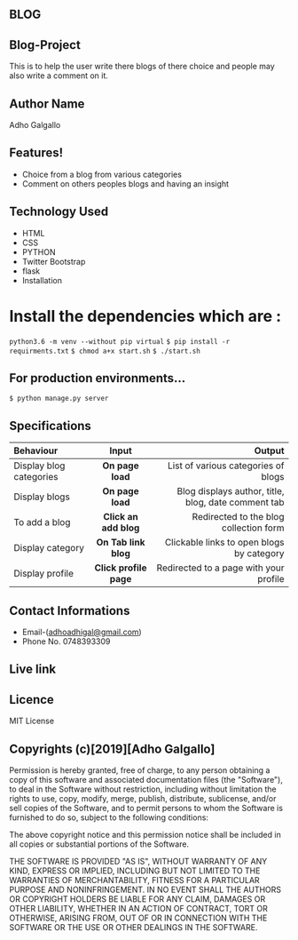 ## BLOG

## Blog-Project
This is to help the user write there blogs of there choice and people may also write a comment on it.

## Author Name
Adho Galgallo

## Features!
* Choice from a blog from various categories
* Comment on others peoples blogs and having an insight

## Technology Used

* HTML
* CSS
* PYTHON
* Twitter Bootstrap
* flask
* Installation

# Install the dependencies which are :

`python3.6 -m venv --without pip virtual`
`$ pip install -r requirments.txt`
`$ chmod a+x start.sh`
`$ ./start.sh`

## For production environments...
`$ python manage.py server`

## Specifications
| Behaviour | Input | Output |
| :---------------- | :---------------: | ------------------: |
| Display blog categories | **On page load** | List of various categories of blogs|
| Display blogs | **On page load** | Blog displays author, title, blog, date comment tab |
| To add a blog  | **Click an add blog** | Redirected to the blog collection form|
| Display category | **On Tab link blog** | Clickable links to open blogs by category |
| Display profile | **Click profile page** | Redirected to a page with your profile |


## Contact Informations
* Email-(adhoadhigal@gmail.com)
* Phone No. 0748393309

## Live link


## Licence

MIT License

## Copyrights (c)[2019][Adho Galgallo]

Permission is hereby granted, free of charge, to any person obtaining a copy of this software and associated documentation files (the "Software"), to deal in the Software without restriction, including without limitation the rights to use, copy, modify, merge, publish, distribute, sublicense, and/or sell copies of the Software, and to permit persons to whom the Software is furnished to do so, subject to the following conditions:

The above copyright notice and this permission notice shall be included in all copies or substantial portions of the Software.

THE SOFTWARE IS PROVIDED "AS IS", WITHOUT WARRANTY OF ANY KIND, EXPRESS OR IMPLIED, INCLUDING BUT NOT LIMITED TO THE WARRANTIES OF MERCHANTABILITY, FITNESS FOR A PARTICULAR PURPOSE AND NONINFRINGEMENT. IN NO EVENT SHALL THE AUTHORS OR COPYRIGHT HOLDERS BE LIABLE FOR ANY CLAIM, DAMAGES OR OTHER LIABILITY, WHETHER IN AN ACTION OF CONTRACT, TORT OR OTHERWISE, ARISING FROM, OUT OF OR IN CONNECTION WITH THE SOFTWARE OR THE USE OR OTHER DEALINGS IN THE SOFTWARE.
